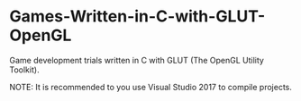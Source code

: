 # Games-Written-in-C-with-GLUT-OpenGL

Game development trials written in C with GLUT (The OpenGL Utility Toolkit).

NOTE: It is recommended to you use Visual Studio 2017 to compile projects.
